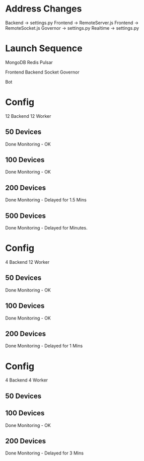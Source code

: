 # Address Changes
Backend -> settings.py
Frontend -> RemoteServer.js
Frontend -> RemoteSocket.js
Governor -> settings.py
Realtime -> settings.py

# Launch Sequence
MongoDB
Redis
Pulsar

Frontend
Backend
Socket
Governor

Bot

# Config

12 Backend
12 Worker

## 50 Devices
Done
Monitoring - OK

## 100 Devices
Done
Monitoring - OK

## 200 Devices
Done
Monitoring - Delayed for 1.5 Mins

## 500 Devices
Done
Monitoring - Delayed for Minutes.


# Config

4 Backend
12 Worker

## 50 Devices
Done
Monitoring - OK

## 100 Devices
Done
Monitoring - OK

## 200 Devices
Done
Monitoring - Delayed for 1 Mins


# Config

4 Backend
4 Worker

## 50 Devices


## 100 Devices
Done
Monitoring - OK

## 200 Devices
Done
Monitoring - Delayed for 3 Mins